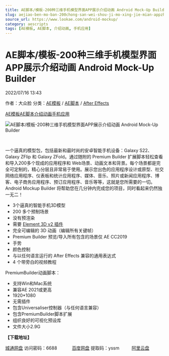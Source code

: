 ```yaml
---
title: AE脚本/模板-200种三维手机模型界面APP展示介绍动画 Android Mock-Up Builder
slug: aejiao-ben-mo-ban-200chong-san-wei-shou-ji-mo-xing-jie-mian-appzhan-shi-jie-shao-dong-hua-android-mock-up-builder
source_url: https://www.lookae.com/android-mockup/
category: aescripts
tags: [AE模板, AE脚本, 介绍动画, 手机应用]
---
```

# AE脚本/模板-200种三维手机模型界面APP展示介绍动画 Android Mock-Up Builder

2022/07/16 13:43

作者：大众脸
分类：[AE模板](https://www.lookae.com/after-effects/other-after-effects/) / [AE脚本](https://www.lookae.com/after-effects/aescripts/) / [After Effects](https://www.lookae.com/after-effects/)

[AE模板](https://www.lookae.com/tag/ae%e6%a8%a1%e6%9d%bf/)[AE脚本](https://www.lookae.com/tag/ae%e8%84%9a%e6%9c%ac/)[介绍动画](https://www.lookae.com/tag/%e4%bb%8b%e7%bb%8d%e5%8a%a8%e7%94%bb/)[手机应用](https://www.lookae.com/tag/%e6%89%8b%e6%9c%ba%e5%ba%94%e7%94%a8/)

![AE脚本/模板-200种三维手机模型界面APP展示介绍动画 Android Mock-Up Builder](https://www.lookae.com/wp-content/uploads/2022/07/36502542.jpg "AE脚本/模板-200种三维手机模型界面APP展示介绍动画 Android Mock-Up Builder-LookAE.com")

[﻿﻿﻿](https://cloud.video.taobao.com//play/u/705956171/p/1/e/6/t/1/369179054862.mp4)

一个逼真的模型包，包括最新和最时尚的安卓智能手机设备：Galaxy S22、Galaxy ZFlip 和 Galaxy ZFold。通过随附的 Premium Builder 扩展脚本轻松查看和导入200多个现成的应用程序和 Web场景、动画文本和背景。每个场景都是完全可定制的，精心分层且非常易于使用。展示您出色的应用程序设计或原型、社交网络应用程序、仪表板和统计应用程序、媒体、音乐、照片或新闻应用程序、博客、电子商务应用程序、预订应用程序、音乐等等，这就是您所需要的一切。Android Mockup Builder 将帮助您在几分钟内完成您的项目，同时看起来仍然独一无二！

* 3个逼真的智能手机3D模型
* 200 多个预制场景
* 没有预渲染
* 需要 [Element 3D v2 插件](https://www.lookae.com/e3d-223/)
* 完全可编辑的 3D 动画（编辑所有关键帧）
* Premium Builder 预览/导入所有包含的场景仅 AE CC2019
* 手势
* 颜色控制
* 与以任何语言运行的 After Effects 兼容的通用表达式
* 4 个带旁白的视频教程

PremiumBuilder动画脚本：

* 支持Win和Mac系统
* 兼容AE 2021或更高
* 1920\*1080
* 无需插件
* 包含Universaliser控制器（与任何语言兼容）
* 包含PremiumBuilder脚本扩展
* 组织良好的可视化预设库
* 文件大小2.9G

**【下载地址】**

[城通网盘](https://url70.ctfile.com/f/2827370-616432460-d99f6b?p=4431) 访问密码：6688            [百度网盘](https://pan.baidu.com/s/1PmDTwzWqUB3XFYPqzgpupw?pwd=yssm) 提取码：yssm          [阿里云盘](https://www.aliyundrive.com/s/ZN8nGXsGfij)
